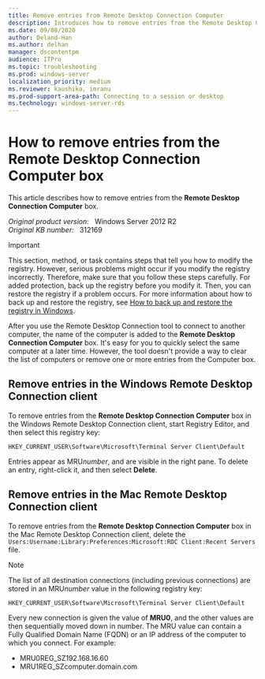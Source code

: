 ```yaml
---
title: Remove entries from Remote Desktop Connection Computer
description: Introduces how to remove entries from the Remote Desktop Connection Computer box.
ms.date: 09/08/2020
author: Deland-Han
ms.author: delhan
manager: dscontentpm
audience: ITPro
ms.topic: troubleshooting
ms.prod: windows-server
localization_priority: medium
ms.reviewer: kaushika, imranu
ms.prod-support-area-path: Connecting to a session or desktop
ms.technology: windows-server-rds
---
```

# How to remove entries from the Remote Desktop Connection Computer box

This article describes how to remove entries from the **Remote Desktop Connection Computer** box.

_Original product version:_ &nbsp; Windows Server 2012 R2  
_Original KB number:_ &nbsp; 312169

> [!IMPORTANT]
> This section, method, or task contains steps that tell you how to modify the registry. However, serious problems might occur if you modify the registry incorrectly. Therefore, make sure that you follow these steps carefully. For added protection, back up the registry before you modify it. Then, you can restore the registry if a problem occurs. For more information about how to back up and restore the registry, see [How to back up and restore the registry in Windows](https://support.microsoft.com/help/322756).

After you use the Remote Desktop Connection tool to connect to another computer, the name of the computer is added to the **Remote Desktop Connection Computer** box. It's easy for you to quickly select the same computer at a later time. However, the tool doesn't provide a way to clear the list of computers or remove one or more entries from the Computer box.

## Remove entries in the Windows Remote Desktop Connection client

To remove entries from the **Remote Desktop Connection Computer** box in the Windows Remote Desktop Connection client, start Registry Editor, and then select this registry key:

`HKEY_CURRENT_USER\Software\Microsoft\Terminal Server Client\Default`

Entries appear as MRU*number*, and are visible in the right pane. To delete an entry, right-click it, and then select **Delete**.

## Remove entries in the Mac Remote Desktop Connection client

To remove entries from the **Remote Desktop Connection Computer** box in the Mac Remote Desktop Connection client, delete the `Users:Username:Library:Preferences:Microsoft:RDC Client:Recent Servers` file.

> [!NOTE]
>
> The list of all destination connections (including previous connections) are stored in an MRU*number* value in the following registry key:
>
> `HKEY_CURRENT_USER\Software\Microsoft\Terminal Server Client\Default`
>
> Every new connection is given the value of **MRU0**, and the other values are then sequentially moved down in number. The MRU value can contain a Fully Qualified Domain Name (FQDN) or an IP address of the computer to which you connect. For example:
>
> - MRU0REG_SZ192.168.16.60
> - MRU1REG_SZcomputer.domain.com

